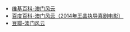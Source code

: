- [维基百科-澳门风云](https://zh.wikipedia.org/zh-cn/%E8%B3%AD%E5%9F%8E%E9%A2%A8%E9%9B%B2_(2014%E5%B9%B4%E9%9B%BB%E5%BD%B1))
- [百度百科-澳门风云（2014年王晶执导喜剧电影）](https://baike.baidu.com/item/%E6%BE%B3%E9%97%A8%E9%A3%8E%E4%BA%91/4441623)
- [豆瓣-澳门风云](https://movie.douban.com/subject/11625097/)
